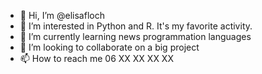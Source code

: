 - 👋 Hi, I’m @elisafloch
- 👀 I’m interested in Python and R. It's my favorite activity.
- 🌱 I’m currently learning news programmation languages
- 💞️ I’m looking to collaborate on a big project
- 📫 How to reach me 06 XX XX XX XX

<!---
elisafloch/elisafloch is a ✨ special ✨ repository because its `README.md` (this file) appears on your GitHub profile.
You can click the Preview link to take a look at your changes.
--->
